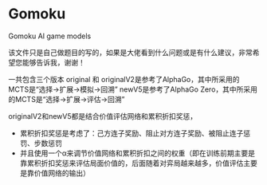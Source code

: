 # Gomoku
Gomoku AI game models

该文件只是自己做题目的写的，如果是大佬看到什么问题或是有什么建议，非常希望您能够告诉我，谢谢！

一共包含三个版本
original 和 originalV2是参考了AlphaGo，其中所采用的MCTS是“选择→扩展→模拟→回溯”
newV5是参考了AlphaGo Zero，其中所采用的MCTS是“选择→扩展→评估→回溯”

originalV2和newV5都是结合价值评估网络和累积折扣奖惩，
* 累积折扣奖惩是考虑了：己方连子奖励、阻止对方连子奖励、被阻止连子惩罚、步数惩罚
* 并且使用一个α来调节价值网络和累积折扣之间的权重（即在训练前期主要是靠累积折扣奖惩来评估局面价值的，后面随着对弈局越来越多，价值评估主要是靠价值网络的输出）
